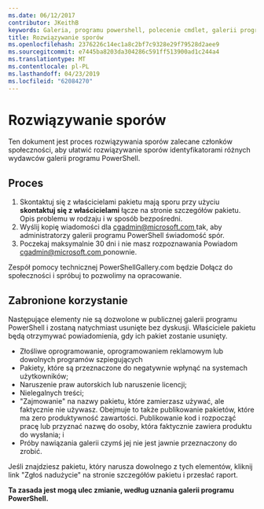 ```yaml
---
ms.date: 06/12/2017
contributor: JKeithB
keywords: Galeria, programu powershell, polecenie cmdlet, galerii programu PowerShell
title: Rozwiązywanie sporów
ms.openlocfilehash: 2376226c14ec1a8c2bf7c9328e29f79528d2aee9
ms.sourcegitcommit: e7445ba8203da304286c591ff513900ad1c244a4
ms.translationtype: MT
ms.contentlocale: pl-PL
ms.lasthandoff: 04/23/2019
ms.locfileid: "62084270"
---
```

# <a name="dispute-resolution"></a>Rozwiązywanie sporów

Ten dokument jest proces rozwiązywania sporów zalecane członków społeczności, aby ułatwić rozwiązywanie sporów identyfikatorami różnych wydawców galerii programu PowerShell.

## <a name="process"></a>Proces

1. Skontaktuj się z właścicielami pakietu mają sporu przy użyciu **skontaktuj się z właścicielami** łącze na stronie szczegółów pakietu.
   Opis problemu w rodzaju i w sposób bezpośredni.
2. Wyślij kopię wiadomości dla [ cgadmin@microsoft.com ](mailto:cgadmin@microsoft.com) tak, aby administratorzy galerii programu PowerShell świadomość spór.
3. Poczekaj maksymalnie 30 dni i nie masz rozpoznawania Powiadom [ cgadmin@microsoft.com ](mailto:cgadmin@microsoft.com) ponownie.

Zespół pomocy technicznej PowerShellGallery.com będzie Dołącz do społeczności i spróbuj to pozwolimy na opracowanie.

## <a name="prohibited-use"></a>Zabronione korzystanie

Następujące elementy nie są dozwolone w publicznej galerii programu PowerShell i zostaną natychmiast usunięte bez dyskusji.  Właściciele pakietu będą otrzymywać powiadomienia, gdy ich pakiet zostanie usunięty.

- Złośliwe oprogramowanie, oprogramowaniem reklamowym lub dowolnych programów szpiegujących
- Pakiety, które są przeznaczone do negatywnie wpłynąć na systemach użytkowników;
- Naruszenie praw autorskich lub naruszenie licencji;
- Nielegalnych treści;
- "Zajmowanie" na nazwy pakietu, które zamierzasz używać, ale faktycznie nie używasz. Obejmuje to także publikowanie pakietów, które ma zero produktywność zawartości.
  Publikowanie kod i rozpocząć pracę lub przyznać nazwę do osoby, która faktycznie zawiera produktu do wysłania; i
- Próby nawiązania galerii czymś jej nie jest jawnie przeznaczony do zrobić.

Jeśli znajdziesz pakietu, który narusza dowolnego z tych elementów, kliknij link "Zgłoś nadużycie" na stronie szczegółów pakietu i przesłać raport.

**Ta zasada jest mogą ulec zmianie, według uznania galerii programu PowerShell.**
